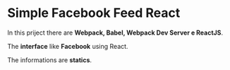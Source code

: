 # Simple Facebook Feed React

In this priject there are **Webpack, Babel, Webpack Dev Server e ReactJS**.

The **interface** like **Facebook** using React.

The informations are **statics**.
